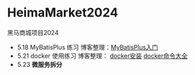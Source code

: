 # HeimaMarket2024
黑马商城项目2024

- 5.18 MyBatisPlus 练习
博客整理：[MyBatisPlus入门](https://blog.csdn.net/m0_63653444/article/details/139033373?spm=1001.2014.3001.5501)
- 5.21 docker 使用练习
 博客整理： [docker安装](https://blog.csdn.net/m0_63653444/article/details/139124471?spm=1001.2014.3001.5501) [docker命令大全](https://blog.csdn.net/m0_63653444/article/details/139130248?spm=1001.2014.3001.5501)
- 5.23 **微服务拆分**
